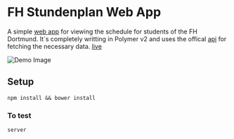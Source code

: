 # FH Stundenplan Web App

A simple [web app](https://fhstundenplan.de/) for viewing the schedule for students of the FH Dortmund. It´s completely writting in Polymer v2 and uses the offical [api](http://www.fh-dortmund.de/de/fb/4/lehre/stundenplaene.php) for fetching the necessary data.
[live](https://fhstundenplan.de)    


![Demo Image](https://cdn-pro.dprcdn.net/files/acc_503042/1S1SHT)
 

## Setup
```
npm install && bower install
```

### To test
``` 
server 
```
